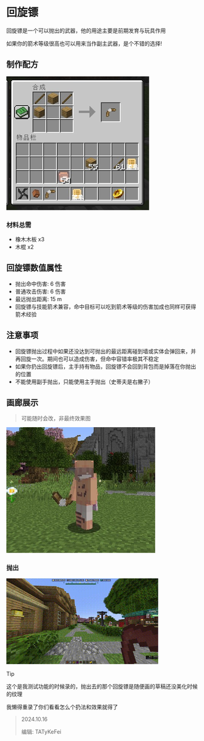 # 回旋镖

回旋镖是一个可以抛出的武器，他的用途主要是前期发育与玩具作用

如果你的箭术等级很高也可以用来当作副主武器，是个不错的选择!

## 制作配方

<img src="./equi/boomerang/img/craft.jpg">

### 材料总需

* 橡木木板 x3
* 木棍 x2

## 回旋镖数值属性

* 抛出命中伤害: 6 伤害
* 普通攻击伤害: 6 伤害
* 最远抛出距离: 15 m
* 回旋镖与技能箭术兼容，命中目标可以吃到箭术等级的伤害加成也同样可获得箭术经验

## 注意事项

* 回旋镖抛出过程中如果还没达到可抛出的最远距离碰到墙或实体会弹回来，并再回旋一次。期间也可以造成伤害，但命中容错率极其不稳定
* 如果你扔出回旋镖后，主手持有物品，回旋镖不会回到背包而是掉落在你抛出的位置
* 不能使用副手抛出，只能使用主手抛出（史蒂夫是右撇子）

## 画廊展示

> 可能随时会改，非最终效果图

<img src="./equi/boomerang/img/in_hand.jpg">

### 抛出

<img src="./equi/boomerang/img/ejection.gif">

> [!tip]
> 这个是我测试功能的时候录的，抛出去的那个回旋镖是随便画的草稿还没美化时候的纹理
>
> 我懒得重录了你们看看怎么个扔法和效果就得了

> 2024.10.16
>
> 编辑: TATyKeFei